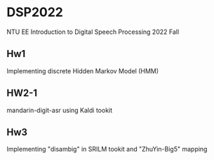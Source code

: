 # DSP2022
NTU EE Introduction to Digital Speech Processing 2022 Fall

## Hw1
Implementing discrete Hidden Markov Model (HMM)

## HW2-1
mandarin-digit-asr using Kaldi tookit

## Hw3 
Implementing "disambig" in SRILM tookit and "ZhuYin-Big5" mapping
